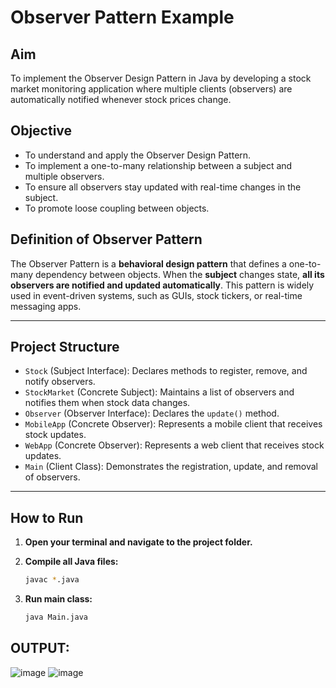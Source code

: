 # Observer Pattern Example

## Aim
To implement the Observer Design Pattern in Java by developing a stock market monitoring application where multiple clients (observers) are automatically notified whenever stock prices change.

## Objective
- To understand and apply the Observer Design Pattern.
- To implement a one-to-many relationship between a subject and multiple observers.
- To ensure all observers stay updated with real-time changes in the subject.
- To promote loose coupling between objects.

## Definition of Observer Pattern
The Observer Pattern is a **behavioral design pattern** that defines a one-to-many dependency between objects. When the **subject** changes state, **all its observers are notified and updated automatically**. This pattern is widely used in event-driven systems, such as GUIs, stock tickers, or real-time messaging apps.

---

## Project Structure

- `Stock` (Subject Interface): Declares methods to register, remove, and notify observers.
- `StockMarket` (Concrete Subject): Maintains a list of observers and notifies them when stock data changes.
- `Observer` (Observer Interface): Declares the `update()` method.
- `MobileApp` (Concrete Observer): Represents a mobile client that receives stock updates.
- `WebApp` (Concrete Observer): Represents a web client that receives stock updates.
- `Main` (Client Class): Demonstrates the registration, update, and removal of observers.

---

## How to Run

1. **Open your terminal and navigate to the project folder.**

2. **Compile all Java files:**
   ```bash
   javac *.java
3. **Run main class:**
   ```bash
   java Main.java

## OUTPUT:

![image](https://github.com/user-attachments/assets/87e24650-a5c9-4fb6-ae71-086aea2a557d)
![image](https://github.com/user-attachments/assets/80aa4e82-988e-481d-bd60-4a55ff9b181f)


